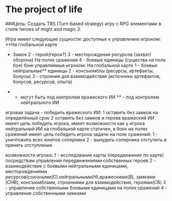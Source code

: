 # The project of life

###Цель: Создать  TBS (Turn-based strategy) игру с RPG элементами в стиле heroes of might and magic 3.

Игра имеет следующие сущности:
*доступные к управлению игроком*:
**На глобальной карте
* Замок
2 - герой(герои?)
3 - месторождения ресурсов (захват/оборона)
На полях сражения
4 - боевые единицы (существа на поле боя)
б)не управляемые игроком:
На глобальной карте
1 - боевые нейтральные** единицы
2 - консъюмблы (ресурсы, артефакты, бонусы)
3 - строения для взаимодействия (источники артефактов, бонусов, ресурсов, опыта)

* - могут быть под контролем вражеского ИИ
** - под контролем нейтрального ИИ

игровая задача - победить вражеского ИИ:
1 оставить без замков на определённый срок
2 оставить без замков и героев
вражеский ИИ имеет цель победить игрока, имеет возможности как у игрока
нейтральный ИИ на глобальной карте статичен, в боях на полях сражений имеет цель победить игрока
задачи на поле сражений:
1 - уничтожить всех юнитов соперника
2 - вынудить соперника отступить и принять отступление

возможности игрока:
1 - исследование карты (передвижение по карте) посредствам управления передвижениями собственных героев
2 - взаимодействие с боевыми нейтральными единицами, месторождениями ресурсов(союзными(С),нейтральными(Н),вражескими(В), замками (СНВ), консъюмблами, строениями для взаимодействия, героями(СВ)
3 - управление собственными боевыми единицами на полях сражений
4 - управление собственными замками
